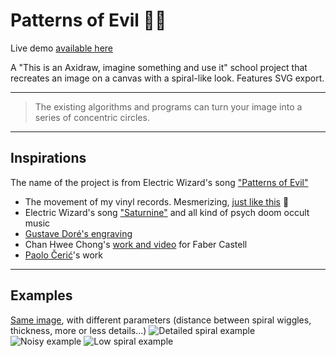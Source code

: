 # Patterns of Evil 🍥😈

Live demo [available here](https://naomihauret.github.io/patternsofevil/)

A "This is an Axidraw, imagine something and use it" school project that recreates an image on a canvas with a spiral-like look. Features SVG export.

---
> The existing algorithms and programs can turn your image into a series of concentric circles.
---

## Inspirations

The name of the project is from Electric Wizard's song ["Patterns of Evil"](https://www.youtube.com/watch?v=nUW9fRMCEOA)

- The movement of my vinyl records. Mesmerizing, [just like this](https://vimeo.com/149302777) 🍥
- Electric Wizard's song ["Saturnine"](https://www.youtube.com/watch?v=5NY7a9kMvPY) and all kind of psych doom occult music
- [Gustave Doré's engraving](http://www.worldofdante.org/gallery_dore.html)
- Chan Hwee Chong's [work and video](https://www.youtube.com/watch?v=bHrjn8kAnqk) for Faber Castell
- [Paolo Čerić](http://patakk.tumblr.com/)'s work

---

## Examples

[Same image](https://i.pinimg.com/564x/3c/46/bf/3c46bf71a65ce7fad7d37bc0a72dfe80.jpg), with different parameters (distance between spiral wiggles, thickness, more or less details...)
![Detailed spiral example](https://i.imgur.com/Y5j4GmS.png)
![Noisy example](https://i.imgur.com/mU0mCzd.png)
![Low spiral example](https://i.imgur.com/BAuwv0r.png)
